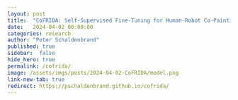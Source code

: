 ```yaml
---
layout: post
title:  "CoFRIDA: Self-Supervised Fine-Tuning for Human-Robot Co-Painting"
date:   2024-04-02 00:00:00
categories: research
author: "Peter Schaldenbrand"
published: true
sidebar:  false
hide_hero: true
permalink: /cofrida/
image: /assets/imgs/posts/2024-04-02-CoFRIDA/model.png
link-new-tab: true
redirect: https://pschaldenbrand.github.io/cofrida/
---
```

<script>
window.location.href = 'https://pschaldenbrand.github.io/cofrida/';
</script>